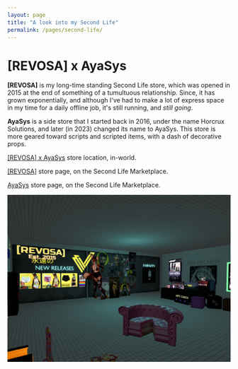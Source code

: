 ```yaml
---
layout: page
title: "A look into my Second Life"
permalink: /pages/second-life/
---
```


<div class="rainbow"><h1>[REVOSA] x AyaSys</h1></div>

<p><b>[REVOSA]</b> is my long-time standing Second Life store, which was opened in 2015 at the end of something of a tumultuous relationship. Since, it has grown exponentially, and although I've had to make a lot of express space in my time for a daily offline job, it's still running, and <i>still going</i>.</p>

<p><b>AyaSys</b> is a side store that I started back in 2016, under the name Horcrux Solutions, and later (in 2023) changed its name to AyaSys. This store is more geared toward scripts and scripted items, with a dash of decorative props.</p>

<p>
<a href="http://maps.secondlife.com/secondlife/Necrotee/218/229/3551" target="_blank">[REVOSA] x AyaSys</a> store location, in-world.
</p>

<p>
<a href="https://marketplace.secondlife.com/en-US/stores/165186" target="_blank">[REVOSA]</a> store page, on the Second Life Marketplace.
</p>

<p>
<a href="https://marketplace.secondlife.com/en-US/stores/186986" target="_blank">AyaSys</a> store page, on the Second Life Marketplace.
</p>

<p>
<img src="/img/revosa/revosa.png">
</p>

<!--
<div class="rainbow"><h1>NEO MACHINA</h1></div>

<p>
Neo Machina has had ... kind of a wild journey. It didn't actually <i>begin</i> with me, though, as it was an idea, and a city originally built at the Alter Ego sim, by Second Life resident, Sarrah Docherty. What happened was, is that I took a break from Second Life for a year or so in after 2018, and upon returning, I found that the original Neo Machina <i>was gone</i>, and I was a little upset by this.
</p>

<p>I wanted to keep visiting, and make a home for myself there, you know?</p>

<p>So, I got the wild idea to upgrade my Second Life membership, and rent a Homstead directly from Linden Labs, and rebuild it myself, in my own image. Which I did!</p>

<p>This lasted for about a year and 8 months, until inflation, and debt kind of made it not so fiscally responsible to maintain ... since Linden Labs charges over 100 USD a month in order to maintain a Homestead. And, for about two months, Neo Machina was completely gone (although, I tried a few different ways in order to resurrect it).</p>

<p>But then, I got another wild idea. In order to avoid paying land barons, and in order to keep costs down, I decided to go and buy a ton of Mainland space for myself, and then rebuild Neo Machina <i>that way</i></p>

<p>And then, voila, my city returned! Neo Machina now stands at Auriga, directly next to protected roadways.</p>

<p>You can visit Neo Machina, <a href="http://maps.secondlife.com/secondlife/Auriga/150/185/68" target="_blank">here</a>.</p>

<img src="/img/revosa/nm.png">
-->